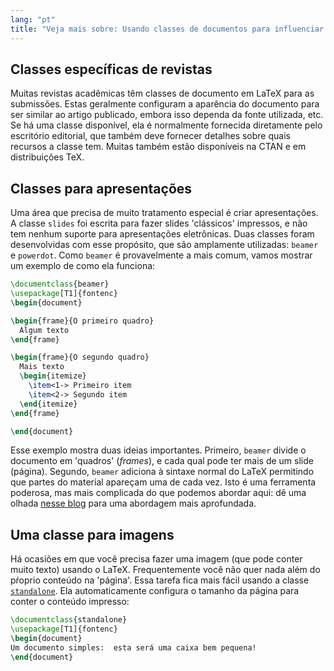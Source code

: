 ```yaml
---
lang: "pt"
title: "Veja mais sobre: Usando classes de documentos para influenciar o design"
---
```


## Classes específicas de revistas

Muitas revistas acadêmicas têm classes de documento em LaTeX para as submissões.
Estas geralmente configuram a aparência do documento para ser similar ao artigo
publicado, embora isso dependa da fonte utilizada, etc.  Se há uma classe
disponível, ela é normalmente fornecida diretamente pelo escritório editorial,
que também deve fornecer detalhes sobre quais recursos a classe tem.  Muitas
também estão disponíveis na CTAN e em distribuições TeX.

## Classes para apresentações

Uma área que precisa de muito tratamento especial é criar apresentações.
A classe `slides` foi escrita para fazer slides 'clássicos' impressos, e não tem
nenhum suporte para apresentações eletrônicas.  Duas classes foram desenvolvidas
com esse propósito, que são amplamente utilizadas:  `beamer` e `powerdot`.  Como
`beamer` é provavelmente a mais comum, vamos mostrar um exemplo de como ela
funciona:

```latex
\documentclass{beamer}
\usepackage[T1]{fontenc}
\begin{document}

\begin{frame}{O primeiro quadro}
  Algum texto
\end{frame}

\begin{frame}{O segundo quadro}
  Mais texto
  \begin{itemize}
    \item<1-> Primeiro item
    \item<2-> Segundo item
  \end{itemize}
\end{frame}

\end{document}
```

Esse exemplo mostra duas ideias importantes.  Primeiro, `beamer` divide o
documento em 'quadros' (_frames_), e cada qual pode ter mais de um slide
(página).  Segundo, `beamer` adiciona à sintaxe normal do LaTeX permitindo que
partes do material apareçam uma de cada vez.  Isto é uma ferramenta poderosa,
mas mais complicada do que podemos abordar aqui:  dê uma olhada
[nesse blog](https://www.texdev.net/2014/01/17/the-beamer-slide-overlay-concept)
para uma abordagem mais aprofundada.

## Uma classe para imagens

Há ocasiões em que você precisa fazer uma imagem (que pode conter muito texto)
usando o LaTeX.  Frequentemente você não quer nada além do pŕoprio conteúdo na
'página'.  Essa tarefa fica mais fácil usando a classe
[`standalone`](https://ctan.org/pkg/standalone).  Ela automaticamente configura
o tamanho da página para conter o conteúdo impresso:

```latex
\documentclass{standalone}
\usepackage[T1]{fontenc}
\begin{document}
Um documento simples:  esta será uma caixa bem pequena!
\end{document}
```
